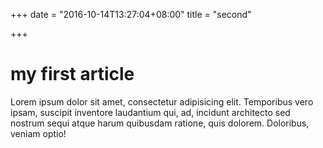 +++
date = "2016-10-14T13:27:04+08:00"
title = "second"

+++

# my first article

Lorem ipsum dolor sit amet, consectetur adipisicing elit. Temporibus vero ipsam, suscipit inventore laudantium qui, ad, incidunt architecto sed nostrum sequi atque harum quibusdam ratione, quis dolorem. Doloribus, veniam optio!